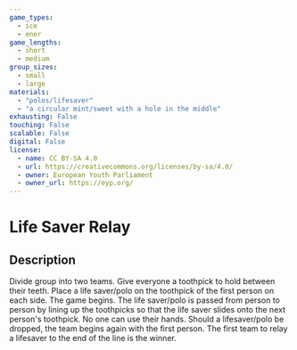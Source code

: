 ```yaml
---
game_types:
  - ice
  - ener
game_lengths:
  - short
  - medium
group_sizes:
  - small
  - large
materials:
  - "polos/lifesaver"
  - "a circular mint/sweet with a hole in the middle"
exhausting: False
touching: False
scalable: False
digital: False
license:
  - name: CC BY-SA 4.0
  - url: https://creativecommons.org/licenses/by-sa/4.0/
  - owner: European Youth Parliament
  - owner_url: https://eyp.org/
---
```

# Life Saver Relay

## Description
Divide group into two teams. Give everyone a toothpick to hold between their teeth. Place a life saver/polo on the toothpick of the first person on each side. The game begins. The life saver/polo is passed from person to person by lining up the toothpicks so that the life saver slides onto the next person's toothpick. No one can use their hands. Should a lifesaver/polo be dropped, the team begins again with the first person. The first team to relay a lifesaver to the end of the line is the winner.
